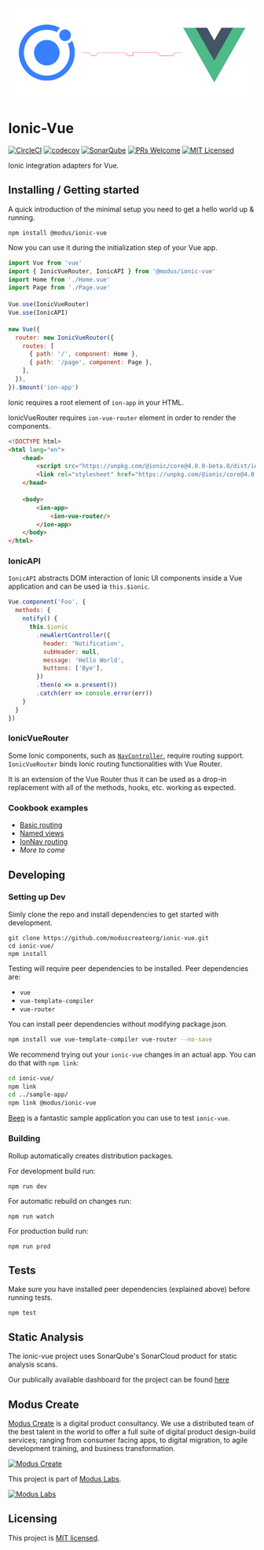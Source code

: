 ![@modus/ionic-vue](/images/ionic-vue-banner.png?raw=true "@modus/ionic-vue")

# Ionic-Vue

[![CircleCI](https://circleci.com/gh/ModusCreateOrg/ionic-vue.svg?style=shield)](https://circleci.com/gh/ModusCreateOrg/ionic-vue)
[![codecov](https://codecov.io/gh/ModusCreateOrg/ionic-vue/branch/master/graph/badge.svg?token=mvAX8xwXDJ)](https://codecov.io/gh/ModusCreateOrg/ionic-vue)
[![SonarQube](https://sonarcloud.io/api/project_badges/measure?project=ionic_vue&metric=security_rating)](https://sonarcloud.io/dashboard?id=ionic_vue)
[![PRs Welcome](https://img.shields.io/badge/PRs-welcome-brightgreen.svg?style=flat-square)](http://makeapullrequest.com)
[![MIT Licensed](https://img.shields.io/badge/license-MIT-blue.svg?style=flat-square)](https://github.com/your/your-project/blob/master/LICENSE)

Ionic integration adapters for Vue.

## Installing / Getting started

A quick introduction of the minimal setup you need to get a hello world up &
running.

```shell
npm install @modus/ionic-vue
```

Now you can use it during the initialization step of your Vue app.

```js
import Vue from 'vue'
import { IonicVueRouter, IonicAPI } from '@modus/ionic-vue'
import Home from './Home.vue'
import Page from './Page.vue'

Vue.use(IonicVueRouter)
Vue.use(IonicAPI)

new Vue({
  router: new IonicVueRouter({
    routes: [
      { path: '/', component: Home },
      { path: '/page', component: Page },
    ],
  }),
}).$mount('ion-app')
```

Ionic requires a root element of `ion-app` in your HTML.

IonicVueRouter requires `ion-vue-router` element in order to render the components.

```html
<!DOCTYPE html>
<html lang="en">
    <head>
        <script src="https://unpkg.com/@ionic/core@4.0.0-beta.0/dist/ionic.js"></script>
        <link rel="stylesheet" href="https://unpkg.com/@ionic/core@4.0.0-beta.0/css/ionic.min.css"/>
    </head>

    <body>
        <ion-app>
            <ion-vue-router/>
        </ion-app>
    </body>
</html>
```

### IonicAPI

`IonicAPI` abstracts DOM interaction of Ionic UI components inside a Vue application and can be used ia `this.$ionic`.

```js
Vue.component('Foo', {
  methods: {
    notify() {
      this.$ionic
        .newAlertController({
          header: 'Notification',
          subHeader: null,
          message: 'Hello World',
          buttons: ['Bye'],
        })
        .then(o => o.present())
        .catch(err => console.error(err))
    }
  }
})
```

### IonicVueRouter

Some Ionic components, such as [`NavController`](https://ionicframework.com/docs/api/navigation/NavController/), require routing support. `IonicVueRouter` binds Ionic routing functionalities with Vue Router.

It is an extension of the Vue Router thus it can be used as a drop-in replacement with all of the methods, hooks, etc. working as expected.

### Cookbook examples

* [Basic routing](cookbook/index.html)
* [Named views](cookbook/named-views.html)
* [IonNav routing](cookbook/ion-nav-routing.html)
* _More to come_

## Developing

### Setting up Dev

Simly clone the repo and install dependencies to get started with development.

```shell
git clone https://github.com/moduscreateorg/ionic-vue.git
cd ionic-vue/
npm install
```

Testing will require peer dependencies to be installed. Peer dependencies are:

- `vue`
- `vue-template-compiler`
- `vue-router`

You can install peer dependencies without modifying package.json.

```sh
npm install vue vue-template-compiler vue-router --no-save
```

We recommend trying out your `ionic-vue` changes in an actual app. You can do that with `npm link`:

```sh
cd ionic-vue/
npm link
cd ../sample-app/
npm link @modus/ionic-vue
```

[Beep](https://github.com/ModusCreateOrg/beep) is a fantastic sample application you can use to test `ionic-vue`.

### Building

Rollup automatically creates distribution packages.

For development build run:

```shell
npm run dev
```

For automatic rebuild on changes run:

```shell
npm run watch
```

For production build run:

```shell
npm run prod
```

## Tests

Make sure you have installed peer dependencies (explained above) before running tests.

```shell
npm test
```


## Static Analysis

The ionic-vue project uses SonarQube's SonarCloud product for static analysis scans.

Our publically available dashboard for the project can be found [here](https://sonarcloud.io/dashboard?id=ionic_vue)




## Modus Create

[Modus Create](https://moduscreate.com) is a digital product consultancy. We use a distributed team of the best talent in the world to offer a full suite of digital product design-build services; ranging from consumer facing apps, to digital migration, to agile development training, and business transformation.

[![Modus Create](https://res.cloudinary.com/modus-labs/image/upload/h_80/v1533109874/modus/logo-long-black.png)](https://moduscreate.com)

This project is part of [Modus Labs](https://labs.moduscreate.com).

[![Modus Labs](https://res.cloudinary.com/modus-labs/image/upload/h_80/v1531492623/labs/logo-black.png)](https://labs.moduscreate.com)

## Licensing

This project is [MIT licensed](./LICENSE).

